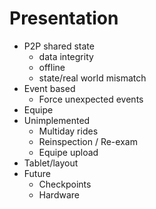 
# Presentation
 - P2P shared state
	- data integrity
	- offline
	- state/real world mismatch
 - Event based
	- Force unexpected events
 - Equipe
 - Unimplemented
	- Multiday rides
	- Reinspection / Re-exam
	- Equipe upload
 - Tablet/layout
 - Future
	- Checkpoints
	- Hardware
